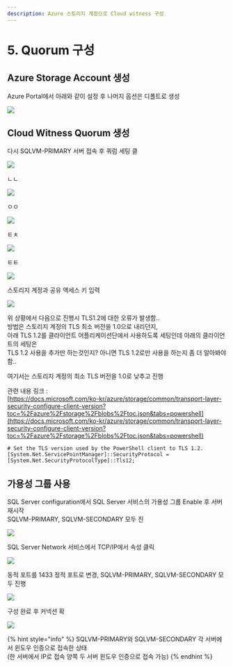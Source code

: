```yaml
---
description: Azure 스토리지 계정으로 Cloud witness 구성
---
```


# 5. Quorum 구성

## Azure Storage Account 생성 

Azure Portal에서 아래와 같이 설정 후 나머지 옵션은 디폴트로 생성

![](../../../.gitbook/assets/storageaccnt%20%281%29.png)

## Cloud Witness Quorum 생성 

다시 SQLVM-PRIMARY 서버 접속 후 쿼럼 세팅 클

![](../../../.gitbook/assets/qrmset.png)

ㄴㄴ

![](../../../.gitbook/assets/qrmset3.png)

ㅇㅇ

![](../../../.gitbook/assets/qrmset4.png)

ㅌㅊ

![](../../../.gitbook/assets/qrmset5.png)

ㅌㅌ

![](../../../.gitbook/assets/qrmset6.png)

스토리지 계정과 공유 액세스 키 입력

![](../../../.gitbook/assets/qrmset8.png)

위 상황에서 다음으로 진행시 TLS1.2에 대한 오류가 발생함..   
방법은 스토리지 계정의 TLS 최소 버전을 1.0으로 내리던지,   
아래 TLS 1.2를 클라이언트 어플리케이션단에서 사용하도록 세팅인데 아래의 클라이언트의 세팅은   
TLS 1.2 사용을 추가만 하는것인지? 아니면 TLS 1.2로만 사용을 하는지 좀 더 알아봐야 함..

여기서는 스토리지 계정의 최소 TLS 버전을 1.0로 낮추고 진행  


관련 내용 링크 :  
[https://docs.microsoft.com/ko-kr/azure/storage/common/transport-layer-security-configure-client-version?toc=%2Fazure%2Fstorage%2Fblobs%2Ftoc.json&tabs=powershell](https://docs.microsoft.com/ko-kr/azure/storage/common/transport-layer-security-configure-client-version?toc=%2Fazure%2Fstorage%2Fblobs%2Ftoc.json&tabs=powershell)

```text
# Set the TLS version used by the PowerShell client to TLS 1.2.
[System.Net.ServicePointManager]::SecurityProtocol = [System.Net.SecurityProtocolType]::Tls12;
```

## 가용성 그룹 사용

SQL Server configuration에서 SQL Server 서비스의 가용성 그룹 Enable 후 서버 재시작  
SQLVM-PRIMARY, SQLVM-SECONDARY 모두 진  


![](../../../.gitbook/assets/qrmset9.png)

SQL Server Network 서비스에서 TCP/IP에서 속성 클릭  

![](../../../.gitbook/assets/qrmset10.png)

동적 포트를 1433 정적 포트로 변경, SQLVM-PRIMARY, SQLVM-SECONDARY 모두 진행 

![](../../../.gitbook/assets/qrmset11.png)

구성 완료 후 커넥션 확

![](../../../.gitbook/assets/qrmset12%20%281%29.png)

{% hint style="info" %}
SQLVM-PRIMARY와 SQLVM-SECONDARY 각 서버에서 윈도우 인증으로 접속한 상태   
\(한 서버에서 IP로 접속 양쪽 두 서버 윈도우 인증으로 접속 가능\) 
{% endhint %}



